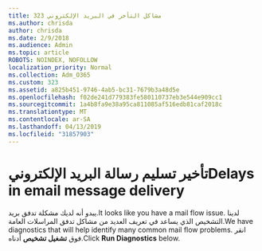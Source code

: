 ```yaml
---
title: 323 مشاكل التأخر في البريد الإلكتروني
ms.author: chrisda
author: chrisda
ms.date: 2/9/2018
ms.audience: Admin
ms.topic: article
ROBOTS: NOINDEX, NOFOLLOW
localization_priority: Normal
ms.collection: Adm_O365
ms.custom: 323
ms.assetid: a825b451-9746-4ab5-bc31-7679b3a48d5e
ms.openlocfilehash: f02de241d779383fe580110737eb3e544e909cc1
ms.sourcegitcommit: 1a4b8fa9e38a95ca811085af516edb81caf2018c
ms.translationtype: MT
ms.contentlocale: ar-SA
ms.lasthandoff: 04/13/2019
ms.locfileid: "31857903"
---
```

# <a name="delays-in-email-message-delivery"></a><span data-ttu-id="6b4f9-102">تأخير تسليم رسالة البريد الإلكتروني</span><span class="sxs-lookup"><span data-stu-id="6b4f9-102">Delays in email message delivery</span></span>

<span data-ttu-id="6b4f9-103">يبدو أنه لديك مشكلة تدفق بريد.</span><span class="sxs-lookup"><span data-stu-id="6b4f9-103">It looks like you have a mail flow issue.</span></span> <span data-ttu-id="6b4f9-104">لدينا التشخيص الذي يساعد في تعريف العديد من مشاكل تدفق المراسلات العامة.</span><span class="sxs-lookup"><span data-stu-id="6b4f9-104">We have diagnostics that will help identify many common mail flow problems.</span></span> <span data-ttu-id="6b4f9-105">انقر فوق **تشغيل تشخيص** أدناه.</span><span class="sxs-lookup"><span data-stu-id="6b4f9-105">Click **Run Diagnostics** below.</span></span>
